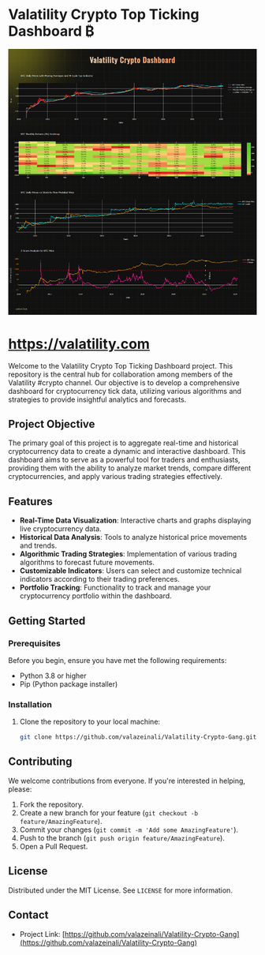 # Valatility Crypto Top Ticking Dashboard ₿

![Dashboard Image](https://github.com/valazeinali/Valatility-Crypto-Gang/blob/main/assets/Valatility.png)

# https://valatility.com
Welcome to the Valatility Crypto Top Ticking Dashboard project. This repository is the central hub for collaboration among members of the Valatility #crypto channel. Our objective is to develop a comprehensive dashboard for cryptocurrency tick data, utilizing various algorithms and strategies to provide insightful analytics and forecasts.

## Project Objective

The primary goal of this project is to aggregate real-time and historical cryptocurrency data to create a dynamic and interactive dashboard. This dashboard aims to serve as a powerful tool for traders and enthusiasts, providing them with the ability to analyze market trends, compare different cryptocurrencies, and apply various trading strategies effectively.

## Features

- **Real-Time Data Visualization**: Interactive charts and graphs displaying live cryptocurrency data.
- **Historical Data Analysis**: Tools to analyze historical price movements and trends.
- **Algorithmic Trading Strategies**: Implementation of various trading algorithms to forecast future movements.
- **Customizable Indicators**: Users can select and customize technical indicators according to their trading preferences.
- **Portfolio Tracking**: Functionality to track and manage your cryptocurrency portfolio within the dashboard.

## Getting Started

### Prerequisites

Before you begin, ensure you have met the following requirements:
- Python 3.8 or higher
- Pip (Python package installer)

### Installation

1. Clone the repository to your local machine:
   ```sh
   git clone https://github.com/valazeinali/Valatility-Crypto-Gang.git
    ```
    
## Contributing

We welcome contributions from everyone. If you're interested in helping, please:
1. Fork the repository.
2. Create a new branch for your feature (`git checkout -b feature/AmazingFeature`).
3. Commit your changes (`git commit -m 'Add some AmazingFeature'`).
4. Push to the branch (`git push origin feature/AmazingFeature`).
5. Open a Pull Request.

## License

Distributed under the MIT License. See `LICENSE` for more information.

## Contact

- Project Link: [https://github.com/valazeinali/Valatility-Crypto-Gang](https://github.com/valazeinali/Valatility-Crypto-Gang)
